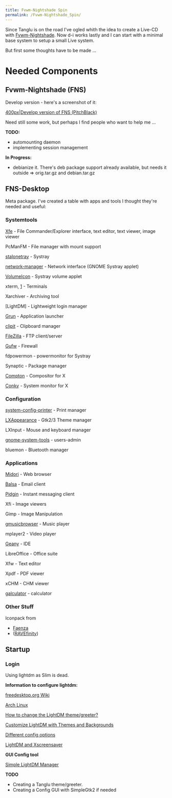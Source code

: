 ```yaml
---
title: Fvwm-Nightshade Spin
permalink: /Fvwm-Nightshade_Spin/
---
```


Since Tanglu is on the road I've ogled whith the idea to create a Live-CD with [Fvwm-Nightshade](https://github.com/Fvwm-Nightshade/Fvwm-Nightshade/tree/develop). Now d-i works lastly and I can start with a minimal base system to setup a small Live system.

But first some thoughts have to be made ...

Needed Components
=================

Fvwm-Nightshade (FNS)
---------------------

Develop version - here's a screenshot of it:

[400px|Develop version of FNS (PitchBlack)](/File:Fns_theme_rocken.jpg "wikilink")

Need still some work, but perhaps I find people who want to help me ...

**TODO:**

-   automounting daemon
-   implementing session management

**In Progress:**

-   debianize it. There's deb package support already available, but needs it outside =&gt; orig.tar.gz and debian.tar.gz

FNS-Desktop
-----------

Meta package. I've created a table with apps and tools I thought they're needed and useful:

### Systemtools

[Xfe](http://roland65.free.fr/xfe/) - File Commander/Explorer interface, text editor, text viewer, image viewer

PcManFM - File manager with mount support

[stalonetray](http://stalonetray.sourceforge.net/) - Systray

[network-manager](http://projects.gnome.org/NetworkManager/) - Network interface (GNOME Systray applet)

[VolumeIcon](http://softwarebakery.com/maato/volumeicon.html) - Systray volume applet

xterm, [1](http://wiki.lxde.org/en/LXTerminalLXTerminal) - Terminals

Xarchiver - Archiving tool

\[LightDM\] - Lightweight login manager

[Grun](https://github.com/lrgc/grun) - Application launcher

[clipit](http://sourceforge.net/projects/gtkclipit/) - Clipboard manager

[FileZilla](http://filezilla-project.org/) - FTP client/server

[Gufw](http://gufw.org/) - Firewall

fdpowermon - powermonitor for Systray

Synaptic - Package manager

[Compton](https://github.com/chjj/compton) - Compositor for X

[Conky](https://github.com/brndnmtthws/conky) - System monitor for X

### Configuration

[system-config-printer](http://cyberelk.net/tim/software/system-config-printer/) - Print manager

[LXAppearance](http://lxde.org/lxappearance_change_look_feel/) - Gtk2/3 Theme manager

LXInput - Mouse and keyboard manager

[gnome-system-tools](https://projects.gnome.org/gst/index.html) - users-admin

bluemon - Bluetooth manager

### Applications

[Midori](http://midori-browser.org/) - Web browser

[Balsa](https://pawsa.fedorapeople.org/balsa/) - Email client

[Pidgin](https://pidgin.im/) - Instant messaging client

Xfi - Image viewers

Gimp - Image Manipulation

[gmusicbrowser](https://gmusicbrowser.org/) - Music player

mplayer2 - Video player

[Geany](http://www.geany.org/) - IDE

LibreOffice - Office suite

Xfw - Text editor

Xpdf - PDF viewer

xCHM - CHM viewer

[galculator](http://galculator.mnim.org/) - calculator

### Other Stuff

Iconpack from

-   [Faenza](http://tiheum.deviantart.com/art/Faenza-Icons-173323228)
-   ([RAVEfinity](http://www.ravefinity.com/p/ravefinity-x-icon-theme.html))

Startup
-------

### Login

Using lightdm as Slim is dead.

**Information to configure lightdm:**

[freedesktop.org Wiki](http://www.freedesktop.org/wiki/Software/LightDM/)

[Arch Linux](https://wiki.archlinux.org/index.php/LightDM)

[How to change the LightDM theme/greeter?](http://askubuntu.com/questions/75755/how-to-change-the-lightdm-theme-greeter)

[Customize LightDM with Themes and Backgrounds](http://www.maketecheasier.com/customize-lightdm-themes/)

[Different config options](http://www.faqforge.com/tag/lightdm/)

[LightDM and Xscreensaver](http://roundsl.blogspot.de/2013/03/lightdm-and-xscreensaver.html)

**GUI Config tool**

[Simple LightDM Manager](http://www.ubuntugeek.com/simple-lightdm-manager.html)

**TODO**

-   Creating a Tanglu theme/greeter.
-   Creating a Config GUI with SimpleGtk2 if needed
